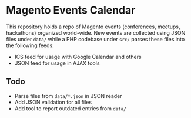 # Magento Events Calendar
This repository holds a repo of Magento events (conferences, meetups,
hackathons) organized world-wide. New events are collected using JSON
files under `data/` while a PHP codebase under `src/` parses these files
into the following feeds:

- ICS feed for usage with Google Calendar and others
- JSON feed for usage in AJAX tools

## Todo
- Parse files from `data/*.json` in JSON reader
- Add JSON validation for all files
- Add tool to report outdated entries from `data/` 
